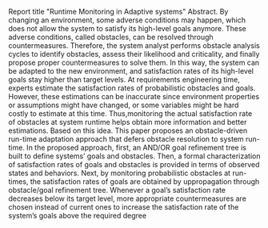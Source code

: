 
Report title "Runtime Monitoring in Adaptive systems"
Abstract. By changing an environment, some adverse conditions may happen, which does not allow
the system to satisfy its high-level goals anymore. These adverse conditions, called obstacles, can be
resolved through countermeasures. Therefore, the system analyst performs obstacle analysis cycles to
identify obstacles, assess their likelihood and criticality, and finally propose proper countermeasures to
solve them. In this way, the system can be adapted to the new environment, and satisfaction rates of
its high-level goals stay higher than target levels. At requirements engineering time, experts estimate
the satisfaction rates of probabilistic obstacles and goals. However, these estimations can be inaccurate
since environment properties or assumptions might have changed, or some variables might be hard
costly to estimate at this time. Thus,monitoring the actual satisfaction rate of obstacles at system runtime helps obtain more information and better estimations. Based on this idea. This paper proposes
an obstacle-driven run-time adaptation approach that defers obstacle resolution to system run-time.
In the proposed approach, first, an AND/OR goal refinement tree is built to define systems’ goals
and obstacles. Then, a formal characterization of satisfaction rates of goals and obstacles is provided
in terms of observed states and behaviors. Next, by monitoring probabilistic obstacles at run-times,
the satisfaction rates of goals are obtained by uppropagation through obstacle/goal refinement tree.
Whenever a goal’s satisfaction rate decreases below its target level, more appropriate countermeasures
are chosen instead of current ones to increase the satisfaction rate of the system’s goals above the
required degree
